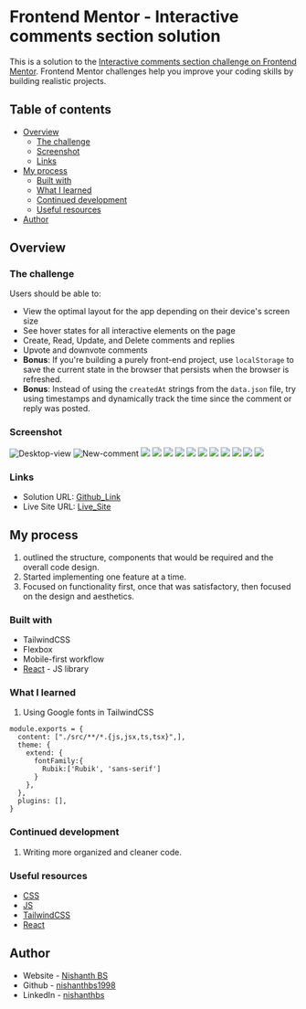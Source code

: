 # Frontend Mentor - Interactive comments section solution

This is a solution to the [Interactive comments section challenge on Frontend Mentor](https://www.frontendmentor.io/challenges/interactive-comments-section-iG1RugEG9). Frontend Mentor challenges help you improve your coding skills by building realistic projects.

## Table of contents

- [Overview](#overview)
  - [The challenge](#the-challenge)
  - [Screenshot](#screenshot)
  - [Links](#links)
- [My process](#my-process)
  - [Built with](#built-with)
  - [What I learned](#what-i-learned)
  - [Continued development](#continued-development)
  - [Useful resources](#useful-resources)
- [Author](#author)

## Overview

### The challenge

Users should be able to:

- View the optimal layout for the app depending on their device's screen size
- See hover states for all interactive elements on the page
- Create, Read, Update, and Delete comments and replies
- Upvote and downvote comments
- **Bonus**: If you're building a purely front-end project, use `localStorage` to save the current state in the browser that persists when the browser is refreshed.
- **Bonus**: Instead of using the `createdAt` strings from the `data.json` file, try using timestamps and dynamically track the time since the comment or reply was posted.

### Screenshot

![Desktop-view](./screenshots/desktop-view.png)
![New-comment](./screenshots/new-comment.png)
![](./screenshots/edit-comment.png)
![](./screenshots/delete-popup.png)
![](./screenshots/comment-deleted.png)
![](./screenshots/first-level-reply.png)
![](./screenshots/first-level-reply-typing.png)
![](./screenshots/first-level-reply-sent.png)
![](./screenshots/second-level-reply-typing.png)
![](./screenshots/second-level-reply-sent.png)
![](./screenshots/mobile-view.png)
![](./screenshots/mobile-view-editing.png)
![](./screenshots/mobile-view-delete-popup.png)

### Links

- Solution URL: [Github_Link](https://github.com/nishanthbs1998/interactive_comments)
- Live Site URL: [Live_Site](https://startling-trifle-11d42a.netlify.app/)

## My process

1. outlined the structure, components that would be required and the overall code design.
2. Started implementing one feature at a time.
3. Focused on functionality first, once that was satisfactory, then focused on the design and aesthetics.

### Built with

- TailwindCSS
- Flexbox
- Mobile-first workflow
- [React](https://reactjs.org/) - JS library

### What I learned

1. Using Google fonts in TailwindCSS

```Inside tailwind config
module.exports = {
  content: ["./src/**/*.{js,jsx,ts,tsx}",],
  theme: {
    extend: {
      fontFamily:{
        Rubik:['Rubik', 'sans-serif']
      }
    },
  },
  plugins: [],
}

```

### Continued development

1. Writing more organized and cleaner code.

### Useful resources

- [CSS](https://developer.mozilla.org/en-US/docs/Web/CSS)
- [JS](https://developer.mozilla.org/en-US/docs/Web/JavaScript)
- [TailwindCSS](https://tailwindcss.com/)
- [React](https://react.dev/learn)

## Author

- Website - [Nishanth BS](https://nishanthbs1998.github.io/portfolio/)
- Github - [nishanthbs1998](https://github.com/nishanthbs1998)
- LinkedIn - [nishanthbs](https://www.linkedin.com/in/nishanth-b-s-2a0570170/)
